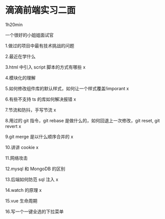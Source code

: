 # 滴滴前端实习二面

1h20min

一个很好的小姐姐面试官

1.做过的项目中最有技术挑战的问题

2.最近在学什么

3.html 中引入 script 脚本的方式有哪些 x

4.模块化的理解

5.如何修改组件库的默认样式，如何让一个样式覆盖!imporant x

6.有些不支持 ts 的库如何解决报错 x

7.节流和防抖，手写节流 x

8.用过的 git 指令，git rebase 是做什么的，如何回退上一次修改，git reset, git revert x

9.git merge 是以什么顺序合并的 x

10.讲讲 cookie x

11.网络攻击

12.mysql 和 MongoDB 的区别

13.后端如何防范 sql 注入 x

14.watch 的原理 x

15.vue 生命周期

16.写一个一键全选的下拉菜单
